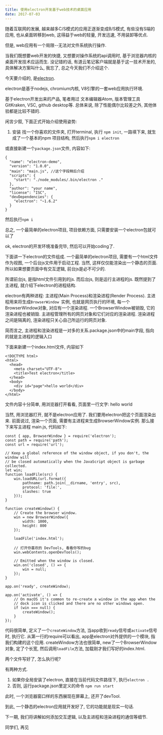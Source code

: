 ```yaml
---
title: 使用electron开发基于web技术的桌面应用
date: 2017-07-03
---
```


<!-- 为了更方便归档，请先完善以上信息，正文贴下面 -->
<!--
注意点：
0. 文章中的资源（主要是图片）引用请使用 HTTPS
1. 文章末可以加上自己的署名，如： by [Kaola](http://www.kaola.com)
2. 最好不要用 NOS 图床，感觉加防盗链是迟早的事
3. 文章会定期归档到 https://blog.kaolafed.com/
-->

随着互联网的发展, 越来越多C/S模式的应用正逐渐变成B/S模式, 有些没有S端的应用, 也从桌面转移到web, 这得益于web的轻量, 开发迅速, 不用装卸等优点. 

但是, web应用有一个局限--无法对文件系统执行操作. 

当我们既想要web开发的快捷, 又想要对操作系统的api调用时, 基于浏览器内核的桌面开发技术应运而生. 
没记错的话, 有道云笔记客户端就是基于这一技术开发的, 具体解决方案叫什么, 我忘了, 总之今天我们不介绍这个.

<!-- more -->

今天要介绍的, 是[electron](https://electron.atom.io/).

electron是基于nodejs, chromium内核, V8引擎的一套web应用执行环境.

基于electron开发出来的产品, 笔者用过 文本编辑器Atom, 版本管理工具GitKraken, VSC, github desktop等. 总体来说, 除了性能偶尔比较差之外, 其他体验都是比较不错的.

闲言少叙, 下面正式开始介绍使用姿势:

1. 安装
找一个你喜欢的文件夹, 打开terminal, 执行 `npm init`, 一路填下来, 就生成了一个基本的npm 项目结构, 然后执行`npm i electron`

或直接新建一个`package.json`文件, 内容如下:
```
{
  "name": "electron-demo",
  "version": "1.0.0",
  "main": "main.js", //这个字段稍后介绍
  "scripts": {
    "start": "./node_modules/.bin/electron ."
  },
  "author": "your name",
  "license": "ISC",
  "devDependencies": {
    "electron": "~1.6.2"
  }
}
```
然后执行`npm i`

总之, 一个最简单的electron项目, 项目依赖方面, 只需要安装一个electron包就可以了

ok, electron的开发环境准备完毕, 然后可以开始coding了.

下面讲一下electron的文件组成. 一个最简单的electron项目, 需要有一个html文件作为视图, 一个后台js文件用于启动工程. 当然, 这样仅仅能渲染出一个静态的页面. 所以如果想要页面中有交互逻辑, 前台js是必不可少的. 

所谓前台js, 是指html文件引用到的js. 而后台js, 则是运行主进程的js. 既然提到了主进程, 就介绍下electron的进程结构.

electron有两种进程: 主进程(Main Process)和渲染进程(Render Process). 主进程用来将生成`BrowserWindow `实例, 也就是网页执行的环境, 每一个BrowserWindow对象, 对应有一个渲染进程. 一个BrowserWindow被销毁, 它的渲染进程也被销毁. 主进程管理所有的网页对象和它们对应的渲染进程. 渲染进程之间是隔离的, 渲染进程只关心自己所运行的网页对象. 

简而言之, 主进程和渲染进程是一对多的关系.package.json中的main字段, 指向的就是主进程的逻辑入口


下面来新建一个index.html文件, 内容如下
```
<!DOCTYPE html>
<html>
  <head>
    <meta charset="UTF-8">
    <title>Test electron</title>
  </head>
  <body>
    <div id="page">hello world</div>
  </body>
</html>

```

文件内容十分简单, 用浏览器打开看看, 页面里一行文字: hello world

当然, 用浏览器打开, 就不是electron应用了. 我们要用electron把这个页面渲染出来. 
前面说过, 渲染一个页面, 需要有主进程来生成BrowserWindow实例. 
那么接下来写主进程 main.js, 代码如下:
```
const { app, BrowserWindow } = require('electron');
const path = require('path');
const url = require('url');

// Keep a global reference of the window object, if you don't, the window will
// be closed automatically when the JavaScript object is garbage collected.
let win;
function loadFile(src) {
    win.loadURL(url.format({
        pathname: path.join(__dirname, 'entry', src),
        protocol: 'file:',
        slashes: true
    }));
}

function createWindow() {
    // Create the browser window.
    win = new BrowserWindow({
        width: 1000,
        height: 800
    });

    loadFile('index.html');

    // 打开你喜欢的 DevTools, 看看你写的bug
    win.webContents.openDevTools();
   
    // Emitted when the window is closed.
    win.on('closed', () => {
        win = null;
    });
}

app.on('ready', createWindow);

app.on('activate', () => {
    // On macOS it's common to re-create a window in the app when the
    // dock icon is clicked and there are no other windows open.
    if (win === null) {
        createWindow();
    }
});

```

代码很简单, 定义了一个`createWindow`方法, 当app收到`ready`信号或`activate`信号时, 执行它.
从第一行的require可以看出, app是electron对外提供的一个模块, 指我们构建的这个应用. 
createWindow方法也很简单, new了一个BrowserWindow对象, 定了个长宽, 然后调用`loadFile`方法, 加载刚才我们写好的index.html. 

两个文件写好了, 怎么执行呢? 

有两种方式. 
1. 如果你全局安装了electron, 直接在当前代码文件路径下, 执行`electron .`
2. 否则, 运行package.json里定义的命令 `npm run start`

此时, 一个浏览器窗口样的东西展现在屏幕上, 还开了devTool. 

到此, 一个静态的electron应用就开发好了, 它的功能就是现实一句话. 

下一期, 我们将讲解如何添加交互逻辑, 以及主进程和渲染进程的通信等细节.

同学们, 再见